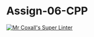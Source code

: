 # Assign-06-CPP
[![Mr Coxall's Super Linter](https://github.com/ICS3U-Programming-TamerZ/Assign-06-CPP/workflows/Mr%20Coxall's%20Super%20Linter/badge.svg)](https://github.com/ICS3U-Programming-TamerZ/Assign-06-CPP/actions/)
